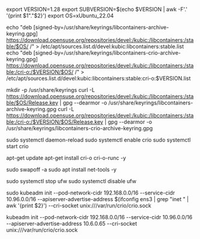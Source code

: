 export VERSION=1.28
export SUBVERSION=$(echo $VERSION | awk -F'.' '{print $1"."$2}')
export OS=xUbuntu_22.04

echo "deb [signed-by=/usr/share/keyrings/libcontainers-archive-keyring.gpg] https://download.opensuse.org/repositories/devel:/kubic:/libcontainers:/stable/$OS/ /" > /etc/apt/sources.list.d/devel:kubic:libcontainers:stable.list
echo "deb [signed-by=/usr/share/keyrings/libcontainers-crio-archive-keyring.gpg] https://download.opensuse.org/repositories/devel:/kubic:/libcontainers:/stable:/cri-o:/$VERSION/$OS/ /" > /etc/apt/sources.list.d/devel:kubic:libcontainers:stable:cri-o:$VERSION.list

mkdir -p /usr/share/keyrings
curl -L https://download.opensuse.org/repositories/devel:/kubic:/libcontainers:/stable/$OS/Release.key | gpg --dearmor -o /usr/share/keyrings/libcontainers-archive-keyring.gpg
curl -L https://download.opensuse.org/repositories/devel:/kubic:/libcontainers:/stable:/cri-o:/$VERSION/$OS/Release.key | gpg --dearmor -o /usr/share/keyrings/libcontainers-crio-archive-keyring.gpg

sudo systemctl daemon-reload
sudo systemctl enable crio
sudo systemctl start crio

apt-get update
apt-get install cri-o cri-o-runc -y

sudo swapoff -a
sudo apt install net-tools -y

sudo systemctl stop ufw
sudo systemctl disable ufw

sudo kubeadm init --pod-network-cidr 192.168.0.0/16 --service-cidr 10.96.0.0/16 --apiserver-advertise-address $(ifconfig ens3 | grep "inet " | awk '{print $2}') --cri-socket unix:///var/run/crio/crio.sock

kubeadm init --pod-network-cidr 192.168.0.0/16 --service-cidr 10.96.0.0/16 --apiserver-advertise-address 10.6.0.65 --cri-socket unix:///var/run/crio/crio.sock

